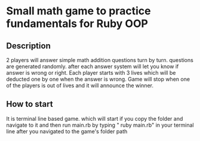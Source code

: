# Small math game to practice fundamentals for Ruby OOP 

## Description
2 players will answer simple math addition questions turn by turn. questions are generated randomly. after each answer system will let you know if answer is wrong or right. Each player starts with 3 lives which will be deducted one by one when the answer is wrong. Game will stop when one of the players is out of lives and it will announce the winner.

## How to start
It is terminal line based game. which will start if you copy the folder and navigate to it and then run main.rb by typing " ruby main.rb" in your terminal line after you navigated to the game's folder path
